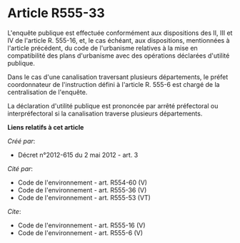 # Article R555-33

L'enquête publique est effectuée conformément aux dispositions des II, III et IV de l'article R. 555-16, et, le cas échéant,
aux dispositions, mentionnées à l'article précédent, du code de l'urbanisme relatives à la mise en compatibilité des plans
d'urbanisme avec des opérations déclarées d'utilité publique.

Dans le cas d'une canalisation traversant plusieurs départements, le préfet coordonnateur de l'instruction défini à l'article
R. 555-6 est chargé de la centralisation de l'enquête.

La déclaration d'utilité publique est prononcée par arrêté préfectoral ou interpréfectoral si la canalisation traverse
plusieurs départements.

**Liens relatifs à cet article**

_Créé par_:

  - Décret n°2012-615 du 2 mai 2012 - art. 3

_Cité par_:

  - Code de l'environnement - art. R554-60 (V)
  - Code de l'environnement - art. R555-36 (V)
  - Code de l'environnement - art. R555-53 (VT)

_Cite_:

  - Code de l'environnement - art. R555-16 (V)
  - Code de l'environnement - art. R555-6 (V)
